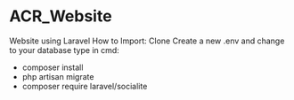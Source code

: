 # ACR_Website
Website using Laravel 
How to Import:
Clone
Create a new .env and change to your database
type in cmd:
- composer install
- php artisan migrate
- composer require laravel/socialite 
